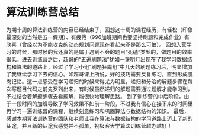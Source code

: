 # 算法训练营总结
为期十周的算法训练营的内容已经结束了，回想这十周的课程经历，有轻松（印象最深刻的当然是五一假期）、有疲倦（996加班期间也要坚持刷题和完成作业）有欣喜（曾经以为不能攻克的动态规划问题现在看起来不是那么可怕）。
回想入营学习的时候，那时候的我还真的是属于遇到不会的题目“死磕”类型的，做题目的效率很低。进去训练营之后，超哥的“五遍刷题法”犹如一盏明灯出现在了我学习数据结构和算法的道路上，经过了学习小组“刷题狂魔组”中几天的刷题练习后，明显增加了我继续学习下去的信心。如超哥课上所说，好的技巧需要反复练习，直到形成肌肉记忆。这一点感受在学习递归的时候来得尤为明显，递归和分治的解题步骤在每次写题目代码之前先罗列出来，有时候虽然递归的解题需要通过题解才能学习到，不过结合着解题步骤去看题解，能很快地理解思路。
到了训练营的中后阶段，由于一段时间的加班导致了学习效果不如前一阶段，不过我有信心在接下来的时间里再学习一遍训练营的课程，继续刻意练习和巩固算法与数据结构的知识。
最后，感谢本期算法训练营的团队和老师让我在算法与数据结构的学习道路上迈上了新的征途，并且新的征途我感觉并不孤单，祝极客大学算法训练营越办越好！